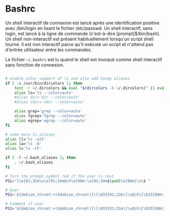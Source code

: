 <!-- TITLE: Bashrc -->
<!-- SUBTITLE: A quick summary of Bashrc -->

# Bashrc
Un shell interactif de connexion est lancé après une identification positive avec /bin/login en lisant le fichier /etc/passwd. Un shell interactif, sans login, est lancé à la ligne de commande (c'est-à-dire [prompt]$/bin/bash). Un shell non-interactif est présent habituellement lorsqu'un script shell tourne. Il est non interactif parce qu'il exécute un script et n'attend pas d'entrée utilisateur entre les commandes.

Le fichier `~/.bashrc` est lu quand le shell est invoqué comme shell interactif sans fonction de connexion.

```sh

# enable color support of ls and also add handy aliases
if [ -x /usr/bin/dircolors ]; then
    test -r ~/.dircolors && eval "$(dircolors -b ~/.dircolors)" || eval "$(dircolors -b)"
    alias ls='ls --color=auto'
    #alias dir='dir --color=auto'
    #alias vdir='vdir --color=auto'

    alias grep='grep --color=auto'
    alias fgrep='fgrep --color=auto'
    alias egrep='egrep --color=auto'
fi

# some more ls aliases
alias ll='ls -alF'
alias la='ls -A'
alias l='ls -CF'

if [ -f ~/.bash_aliases ]; then
    . ~/.bash_aliases
fi

# Turn the prompt symbol red if the user is root
PS1="[\e[01;32m\u\e[01;34m@\h\e[00m:\e[01;34m$(pwd)\e[00m]\n\$ "

# User
PS1='${debian_chroot:+($debian_chroot)}\[\033[01;32m\]\u@\h\[\033[00m\]:\[\033[01;34m\]\w\[\033[00m\]\$ '

# Comment if user
PS1='${debian_chroot:+($debian_chroot)}\[\033[01;31m\]\u@\h\[\033[00m\]:\[\033[01;34m\]\w\[\033[00m\]\$ '
```
